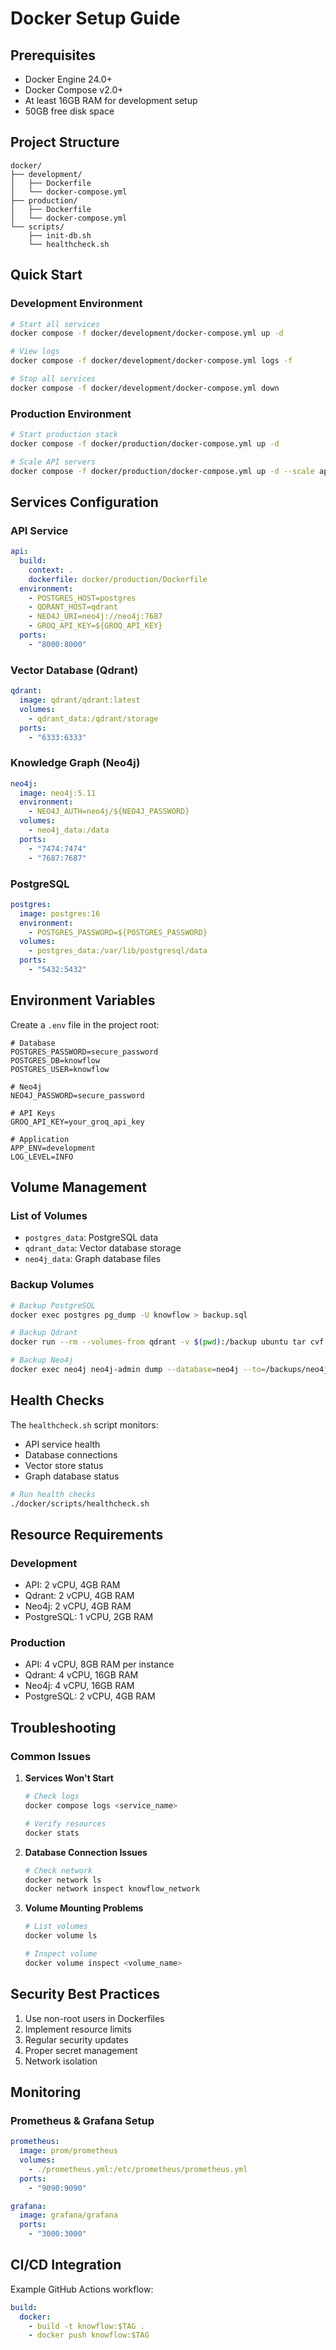 # Docker Setup Guide

## Prerequisites

- Docker Engine 24.0+
- Docker Compose v2.0+
- At least 16GB RAM for development setup
- 50GB free disk space

## Project Structure

```
docker/
├── development/
│   ├── Dockerfile
│   └── docker-compose.yml
├── production/
│   ├── Dockerfile
│   └── docker-compose.yml
└── scripts/
    ├── init-db.sh
    └── healthcheck.sh
```

## Quick Start

### Development Environment

```bash
# Start all services
docker compose -f docker/development/docker-compose.yml up -d

# View logs
docker compose -f docker/development/docker-compose.yml logs -f

# Stop all services
docker compose -f docker/development/docker-compose.yml down
```

### Production Environment

```bash
# Start production stack
docker compose -f docker/production/docker-compose.yml up -d

# Scale API servers
docker compose -f docker/production/docker-compose.yml up -d --scale api=3
```

## Services Configuration

### API Service

```yaml
api:
  build:
    context: .
    dockerfile: docker/production/Dockerfile
  environment:
    - POSTGRES_HOST=postgres
    - QDRANT_HOST=qdrant
    - NEO4J_URI=neo4j://neo4j:7687
    - GROQ_API_KEY=${GROQ_API_KEY}
  ports:
    - "8000:8000"
```

### Vector Database (Qdrant)

```yaml
qdrant:
  image: qdrant/qdrant:latest
  volumes:
    - qdrant_data:/qdrant/storage
  ports:
    - "6333:6333"
```

### Knowledge Graph (Neo4j)

```yaml
neo4j:
  image: neo4j:5.11
  environment:
    - NEO4J_AUTH=neo4j/${NEO4J_PASSWORD}
  volumes:
    - neo4j_data:/data
  ports:
    - "7474:7474"
    - "7687:7687"
```

### PostgreSQL

```yaml
postgres:
  image: postgres:16
  environment:
    - POSTGRES_PASSWORD=${POSTGRES_PASSWORD}
  volumes:
    - postgres_data:/var/lib/postgresql/data
  ports:
    - "5432:5432"
```

## Environment Variables

Create a `.env` file in the project root:

```env
# Database
POSTGRES_PASSWORD=secure_password
POSTGRES_DB=knowflow
POSTGRES_USER=knowflow

# Neo4j
NEO4J_PASSWORD=secure_password

# API Keys
GROQ_API_KEY=your_groq_api_key

# Application
APP_ENV=development
LOG_LEVEL=INFO
```

## Volume Management

### List of Volumes

- `postgres_data`: PostgreSQL data
- `qdrant_data`: Vector database storage
- `neo4j_data`: Graph database files

### Backup Volumes

```bash
# Backup PostgreSQL
docker exec postgres pg_dump -U knowflow > backup.sql

# Backup Qdrant
docker run --rm --volumes-from qdrant -v $(pwd):/backup ubuntu tar cvf /backup/qdrant.tar /qdrant/storage

# Backup Neo4j
docker exec neo4j neo4j-admin dump --database=neo4j --to=/backups/neo4j.dump
```

## Health Checks

The `healthcheck.sh` script monitors:

- API service health
- Database connections
- Vector store status
- Graph database status

```bash
# Run health checks
./docker/scripts/healthcheck.sh
```

## Resource Requirements

### Development

- API: 2 vCPU, 4GB RAM
- Qdrant: 2 vCPU, 4GB RAM
- Neo4j: 2 vCPU, 4GB RAM
- PostgreSQL: 1 vCPU, 2GB RAM

### Production

- API: 4 vCPU, 8GB RAM per instance
- Qdrant: 4 vCPU, 16GB RAM
- Neo4j: 4 vCPU, 16GB RAM
- PostgreSQL: 2 vCPU, 4GB RAM

## Troubleshooting

### Common Issues

1. **Services Won't Start**

   ```bash
   # Check logs
   docker compose logs <service_name>

   # Verify resources
   docker stats
   ```

2. **Database Connection Issues**

   ```bash
   # Check network
   docker network ls
   docker network inspect knowflow_network
   ```

3. **Volume Mounting Problems**

   ```bash
   # List volumes
   docker volume ls

   # Inspect volume
   docker volume inspect <volume_name>
   ```

## Security Best Practices

1. Use non-root users in Dockerfiles
2. Implement resource limits
3. Regular security updates
4. Proper secret management
5. Network isolation

## Monitoring

### Prometheus & Grafana Setup

```yaml
prometheus:
  image: prom/prometheus
  volumes:
    - ./prometheus.yml:/etc/prometheus/prometheus.yml
  ports:
    - "9090:9090"

grafana:
  image: grafana/grafana
  ports:
    - "3000:3000"
```

## CI/CD Integration

Example GitHub Actions workflow:

```yaml
build:
  docker:
    - build -t knowflow:$TAG .
    - docker push knowflow:$TAG
```
